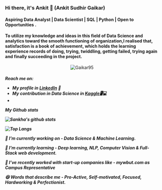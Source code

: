 ### Hi there, it's Ankit 👋 (Ankit Sudhir Gaikar)

<h4>Aspiring Data Analyst | Data Scientist | SQL | Python | Open to Opportunities .</h4>
<h4>To utilize my knowledge and ideas in this field of Data Science and analytics toward the smooth functioning of organization,I realised that, satisfaction is a book of achievement, which holds the learning experience records of doing, trying, twiddling, getting failed, trying again and finally succeeding in the project.</h4>

<p align="center"> 
  <img src="https://komarev.com/ghpvc/?username=Gaikar95&label=Profile%20views&color=630627&style=for-the-badge" alt="Gaikar95" /> </p>

<h5>Reach me on:
  
- My profile in <a href="https://www.linkedin.com/in/ankit-gaikar/">LinkedIn</a> 💼 
- My contribution in Data Science in <a href="https://www.kaggle.com/ankitgaikar1995">Kaggle</a>🖥💻
- 


*My Github stats*

![Sankha's github stats](https://github-readme-stats.vercel.app/api?username=Gaikar95&show_icons=true&theme=radical)


![Top Langs](https://github-readme-stats.vercel.app/api/top-langs/?username=Gaikar95&layout=compact&show_icons=true&theme=radical)


🔭 I’m currently working on - *Data Science & Machine Learning.*

🌱 I’m currently learning - *Deep learning, NLP, Computer Vision & Full-Stack web development.*

👯 I’ve recently worked with start-up companies like - *mywbut.com as Campus Representative*

😄 Words that describe me - *Pro-Active, Self-motivated, Focused, Hardworking & Perfectionist.*
